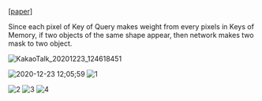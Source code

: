 [[paper]](http://openaccess.thecvf.com/content_ICCV_2019/html/Oh_Video_Object_Segmentation_Using_Space-Time_Memory_Networks_ICCV_2019_paper.html)


Since each pixel of Key of Query makes weight from every pixels in Keys of Memory, 
if two objects of the same shape appear, then network makes two mask to two object. 

![KakaoTalk_20201223_124618451](https://user-images.githubusercontent.com/26562858/102957106-efd44980-451c-11eb-8b6a-90fc9fe2e713.jpg)

![2020-12-23 12;05;59](https://user-images.githubusercontent.com/26562858/102954641-4fc7f180-4517-11eb-8d01-003f34e813c0.PNG)
![1](https://user-images.githubusercontent.com/26562858/102954565-18594500-4517-11eb-8780-b20985682459.jpg)


![2](https://user-images.githubusercontent.com/26562858/102954566-18f1db80-4517-11eb-982c-a8efb11fd7a2.jpg)
![3](https://user-images.githubusercontent.com/26562858/102954568-1a230880-4517-11eb-958c-adc9dd91727a.jpg)
![4](https://user-images.githubusercontent.com/26562858/102954569-1abb9f00-4517-11eb-9d2a-4dcac781a2e0.jpg)




